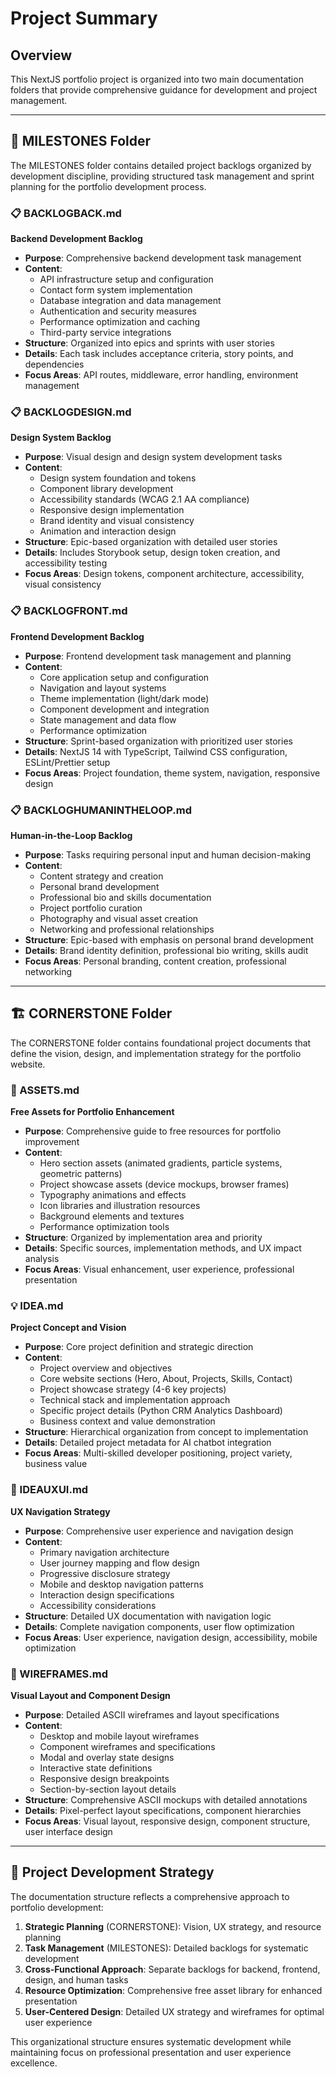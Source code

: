 # Project Summary

## Overview
This NextJS portfolio project is organized into two main documentation folders that provide comprehensive guidance for development and project management.

---

## 📁 MILESTONES Folder

The MILESTONES folder contains detailed project backlogs organized by development discipline, providing structured task management and sprint planning for the portfolio development process.

### 📋 BACKLOGBACK.md
**Backend Development Backlog**
- **Purpose**: Comprehensive backend development task management
- **Content**: 
  - API infrastructure setup and configuration
  - Contact form system implementation
  - Database integration and data management
  - Authentication and security measures
  - Performance optimization and caching
  - Third-party service integrations
- **Structure**: Organized into epics and sprints with user stories
- **Details**: Each task includes acceptance criteria, story points, and dependencies
- **Focus Areas**: API routes, middleware, error handling, environment management

### 📋 BACKLOGDESIGN.md
**Design System Backlog**
- **Purpose**: Visual design and design system development tasks
- **Content**:
  - Design system foundation and tokens
  - Component library development
  - Accessibility standards (WCAG 2.1 AA compliance)
  - Responsive design implementation
  - Brand identity and visual consistency
  - Animation and interaction design
- **Structure**: Epic-based organization with detailed user stories
- **Details**: Includes Storybook setup, design token creation, and accessibility testing
- **Focus Areas**: Design tokens, component architecture, accessibility, visual consistency

### 📋 BACKLOGFRONT.md
**Frontend Development Backlog**
- **Purpose**: Frontend development task management and planning
- **Content**:
  - Core application setup and configuration
  - Navigation and layout systems
  - Theme implementation (light/dark mode)
  - Component development and integration
  - State management and data flow
  - Performance optimization
- **Structure**: Sprint-based organization with prioritized user stories
- **Details**: NextJS 14 with TypeScript, Tailwind CSS configuration, ESLint/Prettier setup
- **Focus Areas**: Project foundation, theme system, navigation, responsive design

### 📋 BACKLOGHUMANINTHELOOP.md
**Human-in-the-Loop Backlog**
- **Purpose**: Tasks requiring personal input and human decision-making
- **Content**:
  - Content strategy and creation
  - Personal brand development
  - Professional bio and skills documentation
  - Project portfolio curation
  - Photography and visual asset creation
  - Networking and professional relationships
- **Structure**: Epic-based with emphasis on personal brand development
- **Details**: Brand identity definition, professional bio writing, skills audit
- **Focus Areas**: Personal branding, content creation, professional networking

---

## 🏗️ CORNERSTONE Folder

The CORNERSTONE folder contains foundational project documents that define the vision, design, and implementation strategy for the portfolio website.

### 📝 ASSETS.md
**Free Assets for Portfolio Enhancement**
- **Purpose**: Comprehensive guide to free resources for portfolio improvement
- **Content**:
  - Hero section assets (animated gradients, particle systems, geometric patterns)
  - Project showcase assets (device mockups, browser frames)
  - Typography animations and effects
  - Icon libraries and illustration resources
  - Background elements and textures
  - Performance optimization tools
- **Structure**: Organized by implementation area and priority
- **Details**: Specific sources, implementation methods, and UX impact analysis
- **Focus Areas**: Visual enhancement, user experience, professional presentation

### 💡 IDEA.md
**Project Concept and Vision**
- **Purpose**: Core project definition and strategic direction
- **Content**:
  - Project overview and objectives
  - Core website sections (Hero, About, Projects, Skills, Contact)
  - Project showcase strategy (4-6 key projects)
  - Technical stack and implementation approach
  - Specific project details (Python CRM Analytics Dashboard)
  - Business context and value demonstration
- **Structure**: Hierarchical organization from concept to implementation
- **Details**: Detailed project metadata for AI chatbot integration
- **Focus Areas**: Multi-skilled developer positioning, project variety, business value

### 🎨 IDEAUXUI.md
**UX Navigation Strategy**
- **Purpose**: Comprehensive user experience and navigation design
- **Content**:
  - Primary navigation architecture
  - User journey mapping and flow design
  - Progressive disclosure strategy
  - Mobile and desktop navigation patterns
  - Interaction design specifications
  - Accessibility considerations
- **Structure**: Detailed UX documentation with navigation logic
- **Details**: Complete navigation components, user flow optimization
- **Focus Areas**: User experience, navigation design, accessibility, mobile optimization

### 📐 WIREFRAMES.md
**Visual Layout and Component Design**
- **Purpose**: Detailed ASCII wireframes and layout specifications
- **Content**:
  - Desktop and mobile layout wireframes
  - Component wireframes and specifications
  - Modal and overlay state designs
  - Interactive state definitions
  - Responsive design breakpoints
  - Section-by-section layout details
- **Structure**: Comprehensive ASCII mockups with detailed annotations
- **Details**: Pixel-perfect layout specifications, component hierarchies
- **Focus Areas**: Visual layout, responsive design, component structure, user interface design

---

## 🎯 Project Development Strategy

The documentation structure reflects a comprehensive approach to portfolio development:

1. **Strategic Planning** (CORNERSTONE): Vision, UX strategy, and resource planning
2. **Task Management** (MILESTONES): Detailed backlogs for systematic development
3. **Cross-Functional Approach**: Separate backlogs for backend, frontend, design, and human tasks
4. **Resource Optimization**: Comprehensive free asset library for enhanced presentation
5. **User-Centered Design**: Detailed UX strategy and wireframes for optimal user experience

This organizational structure ensures systematic development while maintaining focus on professional presentation and user experience excellence.
